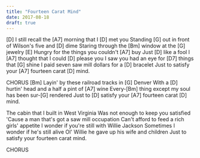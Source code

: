 ```yaml
---
title: "Fourteen Carat Mind"
date: 2017-08-18
draft: true
---
```


[D] I still recall the [A7] morning that I [D] met you
Standing [G] out in front of Wilson's five and [D] dime
Staring through the [Bm] window at the [G] jewelry
[E] Hungry for the things you couldn't [A7] buy
Just [D] like a fool I [A7] thought that I could [D] please you
I saw you had an eye for [D7] things that [G] shine
I paid seven saw mill dollars for a [D] bracelet
Just to satisfy your [A7] fourteen carat [D] mind.

CHORUS
[Bm] Layin' by these railroad tracks in [G] Denver
With a [D] hurtin' head and a half a pint of [A7] wine
Every-[Bm] thing except my soul has been sur-[G] rendered
Just to [D] satisfy your [A7] fourteen carat [D] mind.

The cabin that I built in West Virginia
Was not enough to keep you satisfied
'Cause a man that's got a saw mill occupation
Can't afford to feed a rich girls' appetite
I wonder if you're still with Willie Jackson
Sometimes I wonder if he's still alive
Ol' Willie he gave up his wife and children
Just to satisfy your fourteen carat mind.

CHORUS